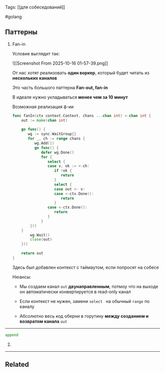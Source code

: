 Tags: [[для собеседований]]

#golang 



## Паттерны



1. Fan-in

	Условие выглядит так:
	
	![[Screenshot From 2025-10-16 01-57-39.png]]
	
	
	От нас хотят реализовать **один воркер**, который будет читать из **нескольких каналов**
	
	Это часть большого паттерна **Fan-out, fan-in**
	
	
	
	В идеале нужно укладываться **менее чем за 10 минут**
	
	
	Возможная реализация ф-ии
	
	```go
	func fanIn(ctx context.Context, chans ...chan int) <-chan int {  
	    out := make(chan int)  
	  
	    go func() {  
	       wg := sync.WaitGroup{}  
	       for _, ch := range chans {  
	          wg.Add(1)  
	          go func() {  
	             defer wg.Done()  
	             for {  
	                select {  
	                case v, ok := <-ch:  
	                   if !ok {  
	                      return  
	                   }  
	                   select {  
	                   case out <- v:  
	                   case <-ctx.Done():  
	                      return  
	                   }  
	                case <-ctx.Done():  
	                   return  
	                }  
	             }          
	        }()       
	    }       
		    wg.Wait()  
		    close(out)  
	    }()  
	    
	    return out  
	}
	```
	
	Здесь был добавлен контекст с таймаутом, если попросят на собесе
	
	Нюансы:
	
	- Мы создаем канал `out` **двунаправленным**, потмоу что на выходе он автоматически конвертируется в read-only канал
	
	- Если контекст не нужен, замени `select ` на обычный `range` по каналу
	  
	- Абсолютно весь код оберни в горутину **между созданием и возвратом канала** `out`


---

```go title:foo
append
```



2. 

	
	
	
	
	
	
	


---


## Related


